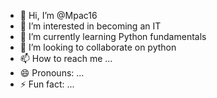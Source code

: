 - 👋 Hi, I’m @Mpac16
- 👀 I’m interested in becoming an IT
- 🌱 I’m currently learning Python fundamentals 
- 💞️ I’m looking to collaborate on python
- 📫 How to reach me ...
- 😄 Pronouns: ...
- ⚡ Fun fact: ...

<!---
Mpac16/Mpac16 is a ✨ special ✨ repository because its `README.md` (this file) appears on your GitHub profile.
You can click the Preview link to take a look at your changes.
--->

